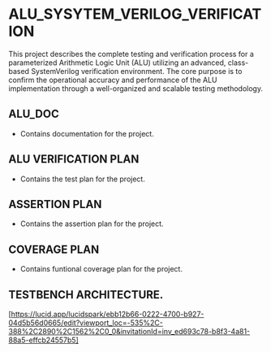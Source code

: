 # ALU_SYSYTEM_VERILOG_VERIFICATION
This project describes the complete testing and verification process for a parameterized Arithmetic Logic Unit (ALU) utilizing an advanced, class-based SystemVerilog verification environment. The core purpose is to confirm the operational accuracy and performance of the ALU implementation through a well-organized and scalable testing methodology.

## ALU_DOC 
- Contains documentation for the project.

## ALU VERIFICATION PLAN 
- Contains the test plan for the project.

## ASSERTION PLAN 
- Contains the assertion plan for the project.

## COVERAGE PLAN
- Contains funtional coverage plan for the project.

##  TESTBENCH ARCHITECTURE.
[https://lucid.app/lucidspark/ebb12b66-0222-4700-b927-04d5b56d0665/edit?viewport_loc=-535%2C-388%2C2890%2C1562%2C0_0&invitationId=inv_ed693c78-b8f3-4a81-88a5-effcb24557b5]
